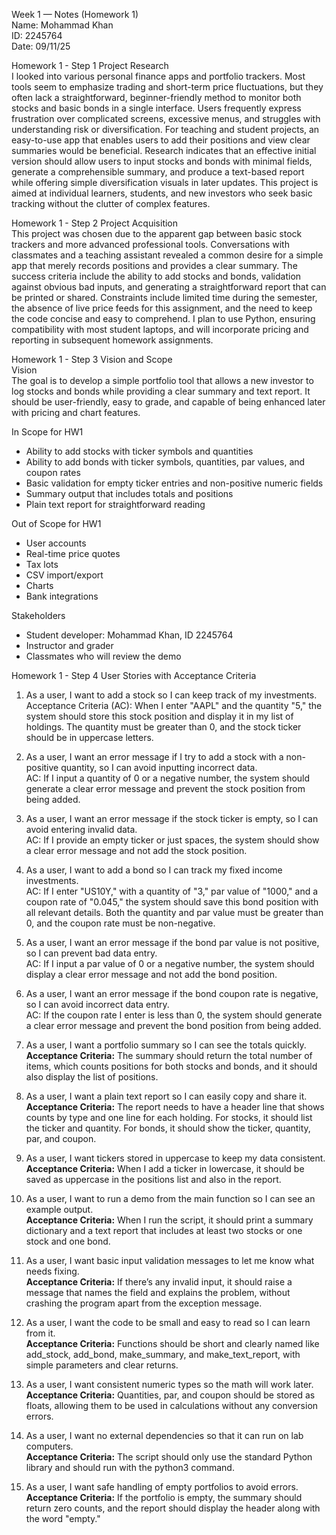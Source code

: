Week 1 — Notes (Homework 1)  
Name: Mohammad Khan  
ID: 2245764  
Date: 09/11/25  

Homework 1 - Step 1 Project Research  
I looked into various personal finance apps and portfolio trackers. Most tools seem to emphasize trading and short-term price fluctuations, but they often lack a straightforward, beginner-friendly method to monitor both stocks and basic bonds in a single interface. Users frequently express frustration over complicated screens, excessive menus, and struggles with understanding risk or diversification. For teaching and student projects, an easy-to-use app that enables users to add their positions and view clear summaries would be beneficial. Research indicates that an effective initial version should allow users to input stocks and bonds with minimal fields, generate a comprehensible summary, and produce a text-based report while offering simple diversification visuals in later updates. This project is aimed at individual learners, students, and new investors who seek basic tracking without the clutter of complex features.

Homework 1 - Step 2 Project Acquisition  
This project was chosen due to the apparent gap between basic stock trackers and more advanced professional tools. Conversations with classmates and a teaching assistant revealed a common desire for a simple app that merely records positions and provides a clear summary. The success criteria include the ability to add stocks and bonds, validation against obvious bad inputs, and generating a straightforward report that can be printed or shared. Constraints include limited time during the semester, the absence of live price feeds for this assignment, and the need to keep the code concise and easy to comprehend. I plan to use Python, ensuring compatibility with most student laptops, and will incorporate pricing and reporting in subsequent homework assignments.

Homework 1 - Step 3 Vision and Scope  
Vision  
The goal is to develop a simple portfolio tool that allows a new investor to log stocks and bonds while providing a clear summary and text report. It should be user-friendly, easy to grade, and capable of being enhanced later with pricing and chart features.

In Scope for HW1  
- Ability to add stocks with ticker symbols and quantities  
- Ability to add bonds with ticker symbols, quantities, par values, and coupon rates  
- Basic validation for empty ticker entries and non-positive numeric fields  
- Summary output that includes totals and positions  
- Plain text report for straightforward reading  

Out of Scope for HW1  
- User accounts  
- Real-time price quotes  
- Tax lots  
- CSV import/export  
- Charts  
- Bank integrations  

Stakeholders  
- Student developer: Mohammad Khan, ID 2245764  
- Instructor and grader  
- Classmates who will review the demo   

Homework 1 - Step 4 User Stories with Acceptance Criteria

1. As a user, I want to add a stock so I can keep track of my investments.  
   Acceptance Criteria (AC): When I enter "AAPL" and the quantity "5," the system should store this stock position and display it in my list of holdings. The quantity must be greater than 0, and the stock ticker should be in uppercase letters.

2. As a user, I want an error message if I try to add a stock with a non-positive quantity, so I can avoid inputting incorrect data.  
   AC: If I input a quantity of 0 or a negative number, the system should generate a clear error message and prevent the stock position from being added.

3. As a user, I want an error message if the stock ticker is empty, so I can avoid entering invalid data.  
   AC: If I provide an empty ticker or just spaces, the system should show a clear error message and not add the stock position.

4. As a user, I want to add a bond so I can track my fixed income investments.  
   AC: If I enter "US10Y," with a quantity of "3," par value of "1000," and a coupon rate of "0.045," the system should save this bond position with all relevant details. Both the quantity and par value must be greater than 0, and the coupon rate must be non-negative.

5. As a user, I want an error message if the bond par value is not positive, so I can prevent bad data entry.  
   AC: If I input a par value of 0 or a negative number, the system should display a clear error message and not add the bond position.

6. As a user, I want an error message if the bond coupon rate is negative, so I can avoid incorrect data entry.  
   AC: If the coupon rate I enter is less than 0, the system should generate a clear error message and prevent the bond position from being added.

7. As a user, I want a portfolio summary so I can see the totals quickly.  
**Acceptance Criteria:** The summary should return the total number of items, which counts positions for both stocks and bonds, and it should also display the list of positions.

8. As a user, I want a plain text report so I can easily copy and share it.  
**Acceptance Criteria:** The report needs to have a header line that shows counts by type and one line for each holding. For stocks, it should list the ticker and quantity. For bonds, it should show the ticker, quantity, par, and coupon.

9. As a user, I want tickers stored in uppercase to keep my data consistent.  
**Acceptance Criteria:** When I add a ticker in lowercase, it should be saved as uppercase in the positions list and also in the report.

10. As a user, I want to run a demo from the main function so I can see an example output.  
**Acceptance Criteria:** When I run the script, it should print a summary dictionary and a text report that includes at least two stocks or one stock and one bond.

11. As a user, I want basic input validation messages to let me know what needs fixing.  
**Acceptance Criteria:** If there’s any invalid input, it should raise a message that names the field and explains the problem, without crashing the program apart from the exception message.

12. As a user, I want the code to be small and easy to read so I can learn from it.  
**Acceptance Criteria:** Functions should be short and clearly named like add_stock, add_bond, make_summary, and make_text_report, with simple parameters and clear returns.

13. As a user, I want consistent numeric types so the math will work later.  
**Acceptance Criteria:** Quantities, par, and coupon should be stored as floats, allowing them to be used in calculations without any conversion errors.

14. As a user, I want no external dependencies so that it can run on lab computers.  
**Acceptance Criteria:** The script should only use the standard Python library and should run with the python3 command.

15. As a user, I want safe handling of empty portfolios to avoid errors.  
**Acceptance Criteria:** If the portfolio is empty, the summary should return zero counts, and the report should display the header along with the word "empty." 
